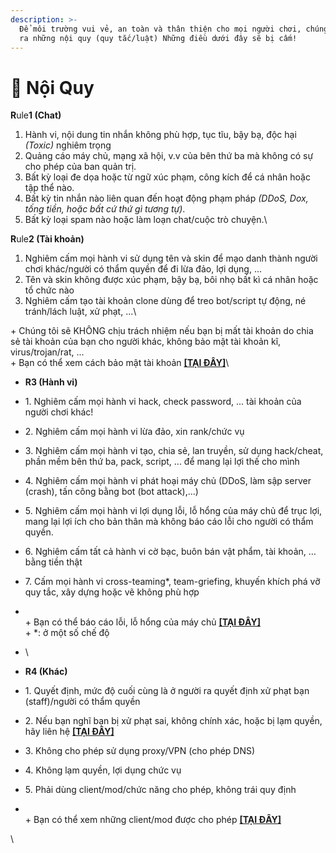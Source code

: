 ```yaml
---
description: >-
  Để môi trường vui vẻ, an toàn và thân thiện cho mọi người chơi, chúng tôi tạo
  ra những nội quy (quy tắc/luật) Những điều dưới đây sẽ bị cấm!
---
```


# 📜 Nội Quy

**R**ule**1 (Chat)**

1. Hành vi, nội dung tin nhắn không phù hợp, tục tĩu, bậy bạ, độc hại _(Toxic)_ nghiêm trọng
2. Quảng cáo máy chủ, mạng xã hội, v.v của bên thứ ba mà không có sự cho phép của ban quản trị.
3. Bất kỳ loại đe dọa hoặc từ ngữ xúc phạm, công kích để cá nhân hoặc tập thể nào.
4. Bất kỳ tin nhắn nào liên quan đến hoạt động phạm pháp _(DDoS, Dox, tống tiền, hoặc bất cứ thứ gì tương tự)_.
5. Bất kỳ loại spam nào hoặc làm loạn chat/cuộc trò chuyện.\


**R**ule**2 (Tài khoản)**

1. Nghiêm cấm mọi hành vi sử dụng tên và skin để mạo danh thành người chơi khác/người có thẩm quyền để đi lừa đảo, lợi dụng, ...
2. Tên và skin không được xúc phạm, bậy bạ, bôi nhọ bất kì cá nhân hoặc tổ chức nào
3. Nghiêm cấm tạo tài khoản clone dùng để treo bot/script tự động, né tránh/lách luật, xử phạt, ...\


\+ Chúng tôi sẽ KHÔNG chịu trách nhiệm nếu bạn bị mất tài khoản do chia sẻ tài khoản của bạn cho người khác, không bảo mật tài khoản kĩ, virus/trojan/rat, ...\
\+ Bạn có thể xem cách bảo mật tài khoản [**\[TẠI ĐÂY\]**](https://www.asakamc.xyz/wiki/security.html)\


* **R3 (Hành vi)**
* 1\. Nghiêm cấm mọi hành vi hack, check password, ... tài khoản của người chơi khác!
* 2\. Nghiêm cấm mọi hành vi lừa đảo, xin rank/chức vụ
* 3\. Nghiêm cấm mọi hành vi tạo, chia sẻ, lan truyền, sử dụng hack/cheat, phần mềm bên thứ ba, pack, script, ... để mang lại lợi thế cho mình
* 4\. Nghiêm cấm mọi hành vi phát hoại máy chủ (DDoS, làm sập server (crash), tấn công bằng bot (bot attack),...)
* 5\. Nghiêm cấm mọi hành vi lợi dụng lỗi, lỗ hổng của máy chủ để trục lợi, mang lại lợi ích cho bản thân mà không báo cáo lỗi cho người có thẩm quyền.
* 6\. Nghiêm cấm tất cả hành vi cờ bạc, buôn bán vật phẩm, tài khoản, … bằng tiền thật
* 7\. Cấm mọi hành vi cross-teaming\*, team-griefing, khuyến khích phá vỡ quy tắc, xây dựng hoặc vẽ không phù hợp
* \
  \+ Bạn có thể báo cáo lỗi, lỗ hổng của máy chủ [**\[TẠI ĐÂY\]**](https://discord.asakamc.xyz/)\
  \+ \*: ở một số chế độ
* \

* **R4 (Khác)**
* 1\. Quyết định, mức độ cuối cùng là ở người ra quyết định xử phạt bạn (staff)/người có thẩm quyền
* 2\. Nếu bạn nghĩ bạn bị xử phạt sai, không chính xác, hoặc bị lạm quyền, hãy liên hệ [**\[TẠI ĐÂY\]**](https://discord.asakamc.xyz/)
* 3\. Không cho phép sử dụng proxy/VPN (cho phép DNS)
* 4\. Không lạm quyền, lợi dụng chức vụ
* 5\. Phải dùng client/mod/chức năng cho phép, không trái quy định
* \
  \+ Bạn có thể xem những client/mod được cho phép [**\[TẠI ĐÂY\]**](https://www.asakamc.xyz/wiki/allowedModification.html)

\
